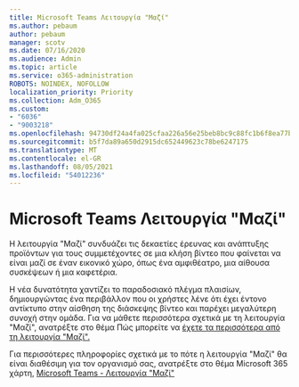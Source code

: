 ```yaml
---
title: Microsoft Teams Λειτουργία "Μαζί"
ms.author: pebaum
author: pebaum
manager: scotv
ms.date: 07/16/2020
ms.audience: Admin
ms.topic: article
ms.service: o365-administration
ROBOTS: NOINDEX, NOFOLLOW
localization_priority: Priority
ms.collection: Adm_O365
ms.custom:
- "6036"
- "9003218"
ms.openlocfilehash: 94730df24a4fa025cfaa226a56e25beb8bc9c88fc1b6f8ea77bc6e97ee7c73f8
ms.sourcegitcommit: b5f7da89a650d2915dc652449623c78be6247175
ms.translationtype: MT
ms.contentlocale: el-GR
ms.lasthandoff: 08/05/2021
ms.locfileid: "54012236"
---
```

# <a name="microsoft-teams-together-mode"></a>Microsoft Teams Λειτουργία "Μαζί"

Η λειτουργία "Μαζί" συνδυάζει τις δεκαετίες έρευνας και ανάπτυξης προϊόντων για τους συμμετέχοντες σε μια κλήση βίντεο που φαίνεται να είναι μαζί σε έναν εικονικό χώρο, όπως ένα αμφιθέατρο, μια αίθουσα συσκέψεων ή μια καφετέρια. 

Η νέα δυνατότητα χαντίζει το παραδοσιακό πλέγμα πλαισίων, δημιουργώντας ένα περιβάλλον που οι χρήστες λένε ότι έχει έντονο αντίκτυπο στην αίσθηση της διάσκεψης βίντεο και παρέχει μεγαλύτερη συνοχή στην ομάδα. Για να μάθετε περισσότερα σχετικά με τη λειτουργία "Μαζί", ανατρέξτε στο θέμα Πώς μπορείτε να [έχετε τα περισσότερα από τη λειτουργία "Μαζί".](https://techcommunity.microsoft.com/t5/microsoft-teams-blog/how-to-get-the-most-from-together-mode/ba-p/1509496)  

Για περισσότερες πληροφορίες σχετικά με το πότε η λειτουργία "Μαζί" θα είναι διαθέσιμη για τον οργανισμό σας, ανατρέξτε στο θέμα Microsoft 365 χάρτη, [Microsoft Teams - Λειτουργία "Μαζί"](https://www.microsoft.com/microsoft-365/roadmap?featureid=65942)
